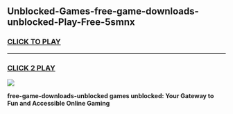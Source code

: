 
## Unblocked-Games-free-game-downloads-unblocked-Play-Free-5smnx
<h3>
<a href="https://premium76.site?title=free-game-downloads-unblocked&ref=23A">CLICK TO PLAY</a></h3>
<hr>

<h3>
<a href="https://premium76.site?title=free-game-downloads-unblocked&ref=23A">CLICK 2 PLAY</a>
  
</h3>

<a href="https://premium76.site?title=free-game-downloads-unblocked&ref=23A"><img src="https://clearcache.store/games.png"></a>


**free-game-downloads-unblocked games unblocked: Your Gateway to Fun and Accessible Online Gaming**
